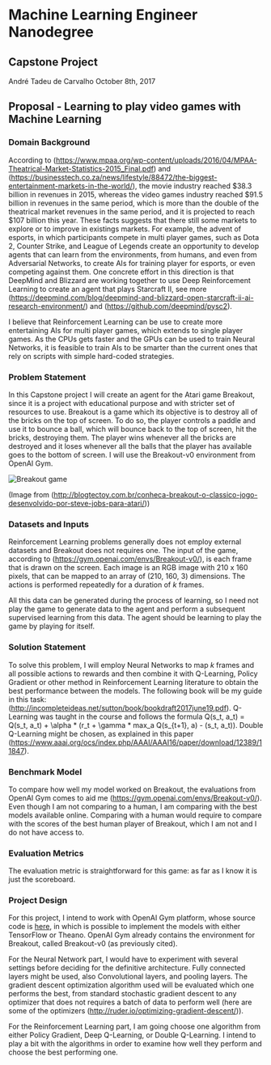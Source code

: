 # Machine Learning Engineer Nanodegree
## Capstone Project

Andr&eacute; Tadeu de Carvalho
October 8th, 2017

## Proposal - Learning to play video games with Machine Learning

### Domain Background

According to (https://www.mpaa.org/wp-content/uploads/2016/04/MPAA-Theatrical-Market-Statistics-2015_Final.pdf) and (https://businesstech.co.za/news/lifestyle/88472/the-biggest-entertainment-markets-in-the-world/), the movie industry reached $38.3 billion in revenues in 2015, whereas the video games industry reached $91.5 billion in revenues in the same period, which is more than the double of the theatrical market revenues in the same period, and it is projected to reach $107 billion this year. These facts suggests that there still some markets to explore or to improve in existings markets. For example, the advent of esports, in which participants compete in multi player games, such as Dota 2, Counter Strike, and League of Legends create an opportunity to develop agents that can learn from the environments, from humans, and even from Adversarial Networks, to create AIs for training player for esports, or even competing against them. One concrete effort in this direction is that DeepMind and Blizzard are working together to use Deep Reinforcement Learning to create an agent that plays Starcraft II, see more (https://deepmind.com/blog/deepmind-and-blizzard-open-starcraft-ii-ai-research-environment/) and (https://github.com/deepmind/pysc2).

I believe that Reinforcement Learning can be use to create more entertaining AIs for multi player games, which extends to single player games. As the CPUs gets faster and the GPUs can be used to train Neural Networks, it is feasible to train AIs to be smarter than the current ones that rely on scripts with simple hard-coded strategies.

### Problem Statement

In this Capstone project I will create an agent for the Atari game Breakout, since it is a project with educational purpose and with stricter set of resources to use. Breakout is a game which its objective is to destroy all of the bricks on the top of screen. To do so, the player controls a paddle and use it to bounce a ball, which will bounce back to the top of screen, hit the bricks, destroying them. The player wins whenever all the bricks are destroyed and it loses whenever all the balls that the player has available goes to the bottom of screen. I will use the Breakout-v0 environment from OpenAI Gym.

![Breakout game](http://blogtectoy.com.br/wp-content/uploads/2017/08/Breakout_atari_2600.png)

(Image from (http://blogtectoy.com.br/conheca-breakout-o-classico-jogo-desenvolvido-por-steve-jobs-para-atari/))

### Datasets and Inputs

Reinforcement Learning problems generally does not employ external datasets and Breakout does not requires one. The input of the game, according to (https://gym.openai.com/envs/Breakout-v0/), is each frame that is drawn on the screen. Each image is an RGB image with 210 x 160 pixels, that can be mapped to an array of (210, 160, 3) dimensions. The actions is performed repeatedly for a duration of *k* frames.

All this data can be generated during the process of learning, so I need not play the game to generate data to the agent and perform a subsequent supervised learning from this data. The agent should be learning to play the game by playing for itself.

### Solution Statement

To solve this problem, I will employ Neural Networks to map *k* frames and all possible actions to rewards and then combine it with Q-Learning, Policy Gradient or other method in Reinforcement Learning literature to obtain the best performance between the models. The following book will be my guide in this task: (http://incompleteideas.net/sutton/book/bookdraft2017june19.pdf). Q-Learning was taught in the course and follows the formula Q(s_t, a_t) = Q(s_t, a_t) + \alpha * (r_t + \gamma * max_a Q(s_{t+1}, a) - (s_t, a_t)). Double Q-Learning might be chosen, as explained in this paper (https://www.aaai.org/ocs/index.php/AAAI/AAAI16/paper/download/12389/11847).

### Benchmark Model

To compare how well my model worked on Breakout, the evaluations from OpenAI Gym comes to aid me (https://gym.openai.com/envs/Breakout-v0/). Even though I am not comparing to a human, I am comparing with the best models available online. Comparing with a human would require to compare with the scores of the best human player of Breakout, which I am not and I do not have access to.

### Evaluation Metrics

The evaluation metric is straightforward for this game: as far as I know it is just the scoreboard.

### Project Design

For this project, I intend to work with OpenAI Gym platform, whose source code is [here](https://github.com/openai/gym), in which is possible to implement the models with either TensorFlow or Theano. OpenAI Gym already contains the environment for Breakout, called Breakout-v0 (as previously cited).

For the Neural Network part, I would have to experiment with several settings before deciding for the definitive architecture. Fully connected layers might be used, also Convolutional layers, and pooling layers. The gradient descent optimization algorithm used will be evaluated which one performs the best, from standard stochastic gradient descent to any optimizer that does not requires a batch of data to perform well (here are some of the optimizers (http://ruder.io/optimizing-gradient-descent/)).

For the Reinforcement Learning part, I am going choose one algorithm from either Policy Gradient, Deep Q-Learning, or Double Q-Learning. I intend to play a bit with the algorithms in order to examine how well they perform and choose the best performing one.
